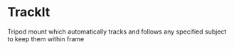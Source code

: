 # TrackIt
Tripod mount which automatically tracks and follows any specified subject to keep them within frame
